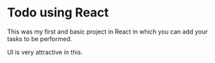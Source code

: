 # Todo using React 

This was my first and basic project in React in which you can add your tasks to be performed.   

UI is very attractive in this.


     


























































 


   
  





 




 





 



 




 














 




















































































